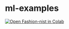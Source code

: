 # ml-examples

[![Open Fashion-nist in Colab](https://colab.research.google.com/assets/colab-badge.svg)](https://colab.research.google.com/github.com/BernardoAflalo/ml-examples/blob/main/fashion-mnist/fashion-mnist.ipynb)
